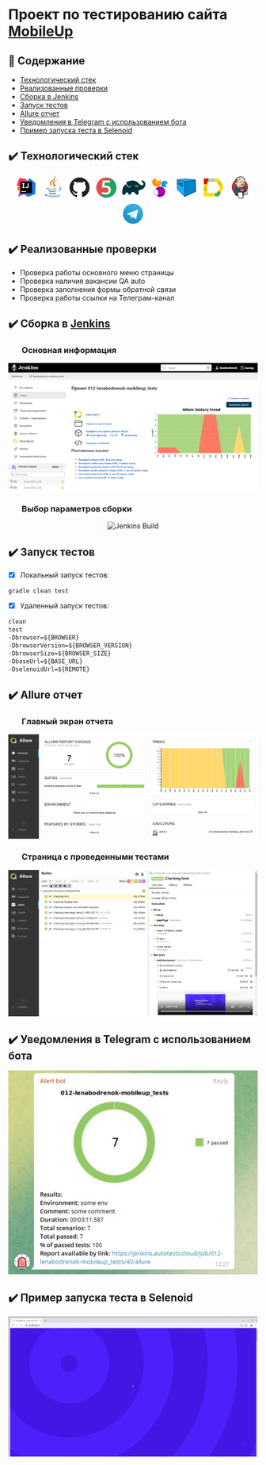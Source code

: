 # Проект по тестированию сайта [MobileUp](https://mobileup.ru/)


## :ledger: Содержание
- [Технологический стек](#технологический-стек)
- [Реализованные проверки](#реализованные-проверки)
- [Сборка в Jenkins](#сборка-в-jenkins)
- [Запуск тестов](#запуск-тестов)
- [Allure отчет](#allure-отчет)
- [Уведомления в Telegram с использованием бота](#уведомления-в-telegram-с-использованием-бота)
- [Пример запуска теста в Selenoid](#пример-запуска-теста-в-selenoid)



## :heavy_check_mark: Технологический стек <a name="технологический-стек"></a>
<p align="center">
<a href="https://www.jetbrains.com/idea/"><img src="/images/Intelij_IDEA.svg" width="50" height="50"  alt="IDEA"/></a>
<a href="https://www.java.com/"><img src="/images/Java.svg" width="50" height="50"  alt="Java"/></a>
<a href="https://github.com/"><img src="/images/Github.svg" width="50" height="50"  alt="Github"/></a>
<a href="https://junit.org/junit5/"><img src="/images/JUnit5.svg" width="50" height="50"  alt="JUnit 5"/></a>
<a href="https://gradle.org/"><img src="/images/Gradle.svg" width="50" height="50"  alt="Gradle"/></a>
<a href="https://selenide.org/"><img src="/images/Selenide.svg" width="50" height="50"  alt="Selenide"/></a>
<a href="https://aerokube.com/selenoid/"><img src="/images/Selenoid.svg" width="50" height="50"  alt="Selenoid"/></a>
<a href="https://github.com/allure-framework/allure2"><img src="/images/Allure_Report.svg" width="50" height="50"  alt="Allure"/></a>
<a href="https://www.jenkins.io/"><img src="/images/Jenkins.svg" width="50" height="50"  alt="Jenkins"/></a>
<a href="https://telegram.org/"><img src="/images/Telegram.svg" width="50" height="50"  alt="Telegram"/></a>  
</p>

## :heavy_check_mark: Реализованные проверки <a name="реализованные-проверки"></a>
- Проверка работы основного меню страницы
- Проверка наличия вакансии QA auto
- Проверка заполнения формы обратной связи
- Проверка работы ссылки на Телеграм-канал

## :heavy_check_mark: Сборка в [Jenkins](https://jenkins.autotests.cloud/job/012-lenabodrenok-mobileup_tests/) <a name="сборка-в-jenkins"></a>
### &nbsp;&nbsp;&nbsp;&nbsp;&nbsp;&nbsp; Основная информация  
<p align="center">
<img title="Jenkins Dashboard" src="/images/Jenkins_main.png">
</p>

### &nbsp;&nbsp;&nbsp;&nbsp;&nbsp;&nbsp; Выбор параметров сборки  
<p align="center">
<img title="Jenkins Build" src="/images/">    
</p>

## :heavy_check_mark: Запуск тестов <a name="запуск-тестов"></a>
- [x] Локальный запуск тестов:
```
gradle clean test
```
- [x] Удаленный запуск тестов:
```
clean
test
-Dbrowser=${BROWSER}
-DbrowserVersion=${BROWSER_VERSION}
-DbrowserSize=${BROWSER_SIZE}
-DbaseUrl=${BASE_URL}
-DselenoidUrl=${REMOTE}
```

## :heavy_check_mark: Allure отчет <a name="allure-отчет"></a>
### &nbsp;&nbsp;&nbsp;&nbsp;&nbsp;&nbsp; Главный экран отчета  
<p align="center">
<img title="Allure Owerview" src="/images/Allure Report_main.png">
</p>

### &nbsp;&nbsp;&nbsp;&nbsp;&nbsp;&nbsp; Страница с проведенными тестами  
<p align="center">
<img title="Allure Suites" src="/images/Allure Report_suites.png">
</p>

## :heavy_check_mark: Уведомления в Telegram с использованием бота <a name="уведомления-в-telegram-с-использованием-бота"></a>
<p align="center">
<img title="Telegram Bot" src="/images/Telegram_bot.jpg">
</p>

## :heavy_check_mark: Пример запуска теста в Selenoid <a name="пример-запуска-теста-в-selenoid"></a>
<p align="center">
<img title="Selenoid Video" src="/images/attach-video.gif">
</p>
